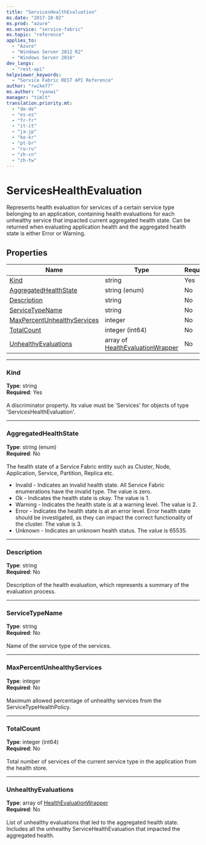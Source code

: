 ```yaml
---
title: "ServicesHealthEvaluation"
ms.date: "2017-10-02"
ms.prod: "azure"
ms.service: "service-fabric"
ms.topic: "reference"
applies_to: 
  - "Azure"
  - "Windows Server 2012 R2"
  - "Windows Server 2016"
dev_langs: 
  - "rest-api"
helpviewer_keywords: 
  - "Service Fabric REST API Reference"
author: "rwike77"
ms.author: "ryanwi"
manager: "timlt"
translation.priority.mt: 
  - "de-de"
  - "es-es"
  - "fr-fr"
  - "it-it"
  - "ja-jp"
  - "ko-kr"
  - "pt-br"
  - "ru-ru"
  - "zh-cn"
  - "zh-tw"
---
```

# ServicesHealthEvaluation

Represents health evaluation for services of a certain service type belonging to an application, containing health evaluations for each unhealthy service that impacted current aggregated health state. Can be returned when evaluating application health and the aggregated health state is either Error or Warning.

## Properties
| Name | Type | Required |
| --- | --- | --- |
| [Kind](#kind) | string | Yes |
| [AggregatedHealthState](#aggregatedhealthstate) | string (enum) | No |
| [Description](#description) | string | No |
| [ServiceTypeName](#servicetypename) | string | No |
| [MaxPercentUnhealthyServices](#maxpercentunhealthyservices) | integer | No |
| [TotalCount](#totalcount) | integer (int64) | No |
| [UnhealthyEvaluations](#unhealthyevaluations) | array of [HealthEvaluationWrapper](sfclient-v60-model-healthevaluationwrapper.md) | No |

____
### Kind
__Type__: string <br/>
__Required__: Yes <br/>
<br/>
A discriminator property. Its value must be 'Services' for objects of type 'ServicesHealthEvaluation'.

____
### AggregatedHealthState
__Type__: string (enum) <br/>
__Required__: No<br/>
<br/>
The health state of a Service Fabric entity such as Cluster, Node, Application, Service, Partition, Replica etc.

  - Invalid - Indicates an invalid health state. All Service Fabric enumerations have the invalid type. The value is zero.
  - Ok - Indicates the health state is okay. The value is 1.
  - Warning - Indicates the health state is at a warning level. The value is 2.
  - Error - Indicates the health state is at an error level. Error health state should be investigated, as they can impact the correct functionality of the cluster. The value is 3.
  - Unknown - Indicates an unknown health status. The value is 65535.


____
### Description
__Type__: string <br/>
__Required__: No<br/>
<br/>
Description of the health evaluation, which represents a summary of the evaluation process.

____
### ServiceTypeName
__Type__: string <br/>
__Required__: No<br/>
<br/>
Name of the service type of the services.

____
### MaxPercentUnhealthyServices
__Type__: integer <br/>
__Required__: No<br/>
<br/>
Maximum allowed percentage of unhealthy services from the ServiceTypeHealthPolicy.

____
### TotalCount
__Type__: integer (int64) <br/>
__Required__: No<br/>
<br/>
Total number of services of the current service type in the application from the health store.

____
### UnhealthyEvaluations
__Type__: array of [HealthEvaluationWrapper](sfclient-v60-model-healthevaluationwrapper.md) <br/>
__Required__: No<br/>
<br/>
List of unhealthy evaluations that led to the aggregated health state. Includes all the unhealthy ServiceHealthEvaluation that impacted the aggregated health.
